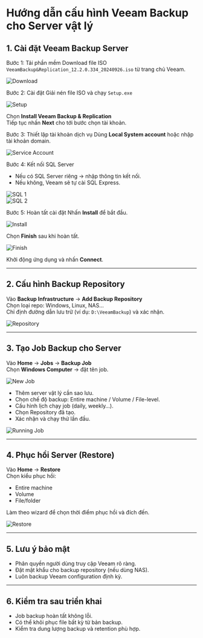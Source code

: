 # Hướng dẫn cấu hình Veeam Backup cho Server vật lý

## 1. Cài đặt Veeam Backup Server

Bước 1: Tải phần mềm
Download file ISO `VeeamBackup&Replication_12.2.0.334_20240926.iso` từ trang chủ Veeam.

![Download](../images/media/1.2/img1.png)

Bước 2: Cài đặt
Giải nén file ISO và chạy `Setup.exe`

![Setup](../images/media/1.2/img2.png)

Chọn **Install Veeam Backup & Replication**  
Tiếp tục nhấn **Next** cho tới bước chọn tài khoản.

Bước 3: Thiết lập tài khoản dịch vụ
Dùng **Local System account** hoặc nhập tài khoản domain.

![Service Account](../images/media/1.2/img3.png)

Bước 4: Kết nối SQL Server
- Nếu có SQL Server riêng → nhập thông tin kết nối.  
- Nếu không, Veeam sẽ tự cài SQL Express.

![SQL 1](../images/media/1.2/img4.png)  
![SQL 2](../images/media/1.2/img5.png)

Bước 5: Hoàn tất cài đặt
Nhấn **Install** để bắt đầu.  

![Install](../images/media/1.2/img6.png)

Chọn **Finish** sau khi hoàn tất.  

![Finish](../images/media/1.2/img7.png)

Khởi động ứng dụng và nhấn **Connect**.

---

## 2. Cấu hình Backup Repository

Vào **Backup Infrastructure** → **Add Backup Repository**  
Chọn loại repo: Windows, Linux, NAS…  
Chỉ định đường dẫn lưu trữ (ví dụ: `D:\VeeamBackup`) và xác nhận.

![Repository](../images/media/1.2/img8.png)

---

## 3. Tạo Job Backup cho Server

Vào **Home** → **Jobs** → **Backup Job**  
Chọn **Windows Computer** → đặt tên job.

![New Job](../images/media/1.2/img9.png)

- Thêm server vật lý cần sao lưu.  
- Chọn chế độ backup: Entire machine / Volume / File-level.  
- Cấu hình lịch chạy job (daily, weekly…).  
- Chọn Repository đã tạo.  
- Xác nhận và chạy thử lần đầu.

![Running Job](../images/media/1.2/img10.png)

---

## 4. Phục hồi Server (Restore)

Vào **Home** → **Restore**  
Chọn kiểu phục hồi:  
- Entire machine  
- Volume  
- File/folder  

Làm theo wizard để chọn thời điểm phục hồi và đích đến.

![Restore](../images/media/1.2/img11.png)

---

## 5. Lưu ý bảo mật

- Phân quyền người dùng truy cập Veeam rõ ràng.  
- Đặt mật khẩu cho backup repository (nếu dùng NAS).  
- Luôn backup Veeam configuration định kỳ.

---

## 6. Kiểm tra sau triển khai

- Job backup hoàn tất không lỗi.  
- Có thể khôi phục file bất kỳ từ bản backup.  
- Kiểm tra dung lượng backup và retention phù hợp.
